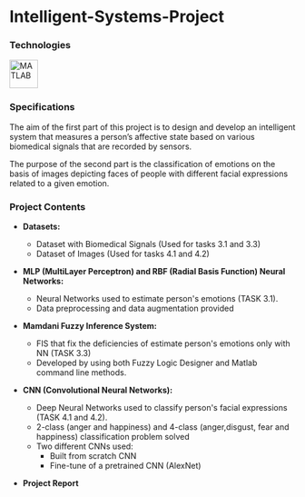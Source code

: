 # Intelligent-Systems-Project

### Technologies
<img width="50" src="https://user-images.githubusercontent.com/25181517/192106593-610ee31c-995e-4f24-b8e1-0f18eead6fae.png" alt="MATLAB" title="MATLAB"/>

### Specifications
The aim of the first part of this project is to design and develop an intelligent system that measures a person’s affective state based on various biomedical signals that are recorded by sensors.

The purpose of the second part is the classification of emotions on the basis of images depicting faces of people with different facial expressions related to a given emotion.


### Project Contents

+ **Datasets:**
  * Dataset with Biomedical Signals (Used for tasks 3.1 and 3.3)
  * Dataset of Images (Used for tasks 4.1 and 4.2)

+ **MLP (MultiLayer Perceptron) and RBF (Radial Basis Function) Neural Networks:**
  * Neural Networks used to estimate person's emotions (TASK 3.1).
  * Data preprocessing and data augmentation provided

+ **Mamdani Fuzzy Inference System:**
  * FIS that fix the deficiencies of estimate person's emotions only with NN (TASK 3.3)
  * Developed by using both Fuzzy Logic Designer and Matlab command line methods.

+ **CNN (Convolutional Neural Networks):**
  * Deep Neural Networks used to classify person's facial expressions (TASK 4.1 and 4.2).
  * 2-class (anger and happiness) and 4-class (anger,disgust, fear and happiness) classification problem solved
  * Two different CNNs used:
    * Built from scratch CNN
    * Fine-tune of a pretrained CNN (AlexNet)

+ **Project Report**
